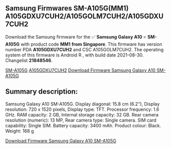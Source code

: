 <h2>Samsung Firmwares SM-A105G(MM1) A105GDXU7CUH2/A105GOLM7CUH2/A105GDXU7CUH2</h2>
Download the Samsung firmware for the ✅ <strong>Samsung Galaxy A10 </strong> ⭐ <strong>SM-A105G</strong> with product code <strong>MM1</strong> <strong> from Singapore</strong>. This firmware has version number PDA <strong>A105GDXU7CUH2</strong> and CSC A105GOLM7CUH2. The operating system of this firmware is Android R , with build date 2021-08-30. Changelist <strong>21848546</strong>.


[SM-A105G](https://samfirm.shop/samsung/model/SM-A105G)
[A105GDXU7CUH2](https://samfirm.shop/samsung/pda/A105GDXU7CUH2)
[Download Firmware Samsung Galaxy A10 SM-A105G](https://samfirm.shop/samsung/firmware/451588)
<h2>Summary description:</h2>
<p>Samsung Galaxy A10 SM-A105G. Display diagonal: 15.8 cm (6.2"), Display resolution: 720 x 1520 pixels, Display type: TFT. Processor frequency: 1.6 GHz. RAM capacity: 2 GB, Internal storage capacity: 32 GB. Rear camera resolution (numeric): 13 MP, Rear camera type: Single camera. SIM card capability: Single SIM. Battery capacity: 3400 mAh. Product colour: Black. Weight: 168 g</p>


[Download Firmware Samsung Galaxy A10 SM-A105G](https://samfirm.shop/samsung/firmware/451588)
